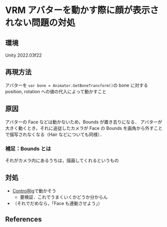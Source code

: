# VRM アバターを動かす際に顔が表示されない問題の対処

## 環境

Unity 2022.03f22

## 再現方法

アバターを `var bone = Animator.GetBoneTransform()`の bone に対する position, rotation への値の代入によって動かすこと

## 原因

アバターの Face などは動かないため，Bounds が置き去りになる．
アバターが大きく動くとき，それに追従したカメラが Face の Bounds を画角から外すことで描写されなくなる（Hair などについても同様）．

### 補足：Bounds とは

それがカメラ内にあるうちは，描画してくれるというもの

## 対処

- [ControlRig](https://vrm.dev/api/humanoid/Vrm10RuntimeControlRig/)で動かそう
  - 要検証．これでうまくいくかどうか分からん
- （それでだめなら，「Face も連動させよう」）

## References
